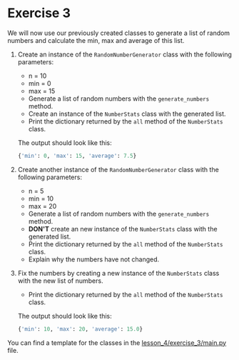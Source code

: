 # Exercise 3

We will now use our previously created classes to generate a list of random numbers and calculate the min, max and average of this list.

1. Create an instance of the `RandomNumberGenerator` class with the following parameters:
   * n = 10
   * min = 0
   * max = 15
   * Generate a list of random numbers with the `generate_numbers` method.
   * Create an instance of the `NumberStats` class with the generated list.
   * Print the dictionary returned by the `all` method of the `NumberStats` class.

    The output should look like this:
    
    ```python
    {'min': 0, 'max': 15, 'average': 7.5}
    ```

1. Create another instance of the `RandomNumberGenerator` class with the following parameters:
   * n = 5
   * min = 10
   * max = 20
   * Generate a list of random numbers with the `generate_numbers` method.
   * **DON'T** create an new instance of the `NumberStats` class with the generated list.
   * Print the dictionary returned by the `all` method of the `NumberStats` class.
   * Explain why the numbers have not changed.

1. Fix the numbers by creating a new instance of the `NumberStats` class with the new list of numbers.
   * Print the dictionary returned by the `all` method of the `NumberStats` class.

    The output should look like this:
    
    ```python
    {'min': 10, 'max': 20, 'average': 15.0}
    ```

You can find a template for the classes in the [lesson_4/exercise_3/main.py](lesson_4/exercise_3/main.py) file.